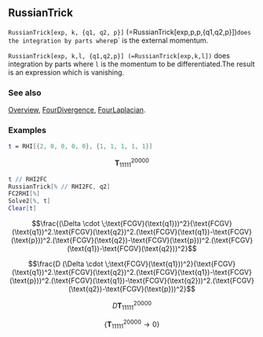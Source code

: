 ## RussianTrick

`RussianTrick[exp, k, {q1, q2, p}]` (=RussianTrick[exp,p,p,{q1,q2,p}])` does the integration by parts where `p` is the external momentum.

`RussianTrick[exp, k,l, {q1,q2,p}] (=RussianTrick[exp,k,l])` does integration by parts where `l` is the momentum to be differentiated.The result is an expression which is vanishing.

### See also

[Overview](Extra/FeynCalc.md), [FourDivergence](FourDivergence.md), [FourLaplacian](FourLaplacian.md).

### Examples

```mathematica
t = RHI[{2, 0, 0, 0, 0}, {1, 1, 1, 1, 1}]
```

$$\pmb{T}_{11111}^{20000}$$

```mathematica
t // RHI2FC
RussianTrick[% // RHI2FC, q2]
FC2RHI[%]
Solve2[%, t]
Clear[t]
```

$$\frac{(\Delta \cdot \;\text{FCGV}(\text{q1}))^2}{\text{FCGV}(\text{q1})^2.\text{FCGV}(\text{q2})^2.(\text{FCGV}(\text{q1})-\text{FCGV}(\text{p}))^2.(\text{FCGV}(\text{q2})-\text{FCGV}(\text{p}))^2.(\text{FCGV}(\text{q1})-\text{FCGV}(\text{q2}))^2}$$

$$\frac{D (\Delta \cdot \;\text{FCGV}(\text{q1}))^2}{\text{FCGV}(\text{q1})^2.\text{FCGV}(\text{q2})^2.(\text{FCGV}(\text{q1})-\text{FCGV}(\text{p}))^2.(\text{FCGV}(\text{q1})-\text{FCGV}(\text{q2}))^2.(\text{FCGV}(\text{q2})-\text{FCGV}(\text{p}))^2}$$

$$D \pmb{T}_{11111}^{20000}$$

$$\left\{\pmb{T}_{11111}^{20000}\to 0\right\}$$
